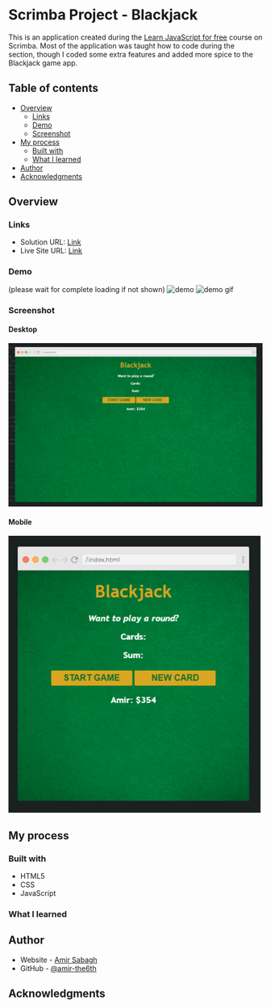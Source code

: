 # Scrimba Project - Blackjack

This is an application created during the [Learn JavaScript for free](https://scrimba.com/learn/learnjavascript) course on Scrimba. 
Most of the application was taught how to code during the section, though I coded some extra features and added more spice to the Blackjack game app. 

## Table of contents

- [Overview](#overview)
  - [Links](#links)
  - [Demo](#demo)
  - [Screenshot](#screenshot)
- [My process](#my-process)
  - [Built with](#built-with)
  - [What I learned](#what-i-learned)
- [Author](#author)
- [Acknowledgments](#acknowledgments)


## Overview

### Links

- Solution URL: [Link](https://github.com/amir-the6th/Blackjack)
- Live Site URL: [Link](https://dazzling-hotteok-62e009.netlify.app/)

### Demo
(please wait for complete loading if not shown)
![demo](images/demo.gif)
<img alt="demo gif" src="./images/demo.gif" width="500px" />

### Screenshot

#### Desktop
![desktop screenshot](./images/screenshot-desktop.png)

#### Mobile
<img alt="mobile screenshot" src="./images/screenshot-mobile.png" width="500px" />

## My process

### Built with

- HTML5
- CSS
- JavaScript

### What I learned

## Author

- Website - [Amir Sabagh](https://arsenicolos.com)
- GitHub - [@amir-the6th](https://github.com/amir-the6th)

## Acknowledgments
